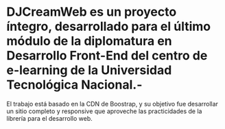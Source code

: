 # DJCreamWeb es un proyecto íntegro, desarrollado para el último módulo de la diplomatura en Desarrollo Front-End del centro de e-learning de la Universidad Tecnológica Nacional.-
El trabajo está basado en la CDN de Boostrap, y su objetivo fue desarrollar un sitio completo y responsive que aproveche las practicidades de la librería para el desarrollo web.
